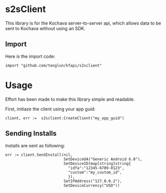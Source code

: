 # s2sClient

This library is for the Kochava server-to-server api, which allows data to be sent to Kochava without using an SDK.

## Import

Here is the import code:

```golang
import "github.com/tenglun/kfapi/s2sclient"
```

# Usage

Effort has been made to make this library simple and readable.

First, initiaze the client using your app guid:

```golang
client, err := 	s2sclient.CreateClient("my_app_guid")
```

## Sending Installs

Installs are sent as following:

```golang
err := client.SendInstall(nil,
                          SetDeviceUA("Generic Android 6.0"),
                          SetDeviceID(map[string]string{
                            "idfa":"12345-6789-0123",
                            "custom":"my_custom_id",
                            }),
                          SetIPAddress("127.0.0.2"),
                          SetDeviceCurrency("USD"))
```
